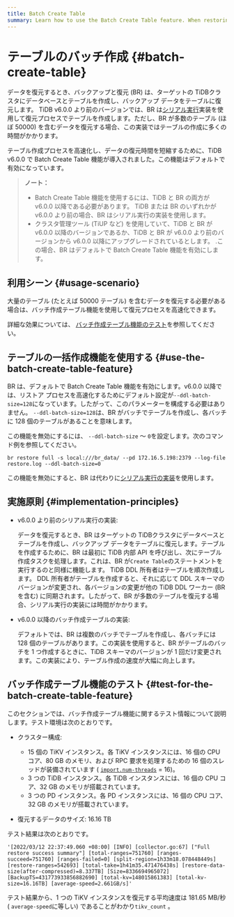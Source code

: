 ```yaml
---
title: Batch Create Table
summary: Learn how to use the Batch Create Table feature. When restoring data, BR can create tables in batches to speed up the restore process.
---
```


# テーブルのバッチ作成 {#batch-create-table}

データを復元するとき、バックアップと復元 (BR) は、ターゲットの TiDBクラスタにデータベースとテーブルを作成し、バックアップ データをテーブルに復元します。 TiDB v6.0.0 より前のバージョンでは、BR は[シリアル実行](#implementation-principles)実装を使用して復元プロセスでテーブルを作成します。ただし、BR が多数のテーブル (ほぼ 50000) を含むデータを復元する場合、この実装ではテーブルの作成に多くの時間がかかります。

テーブル作成プロセスを高速化し、データの復元時間を短縮するために、TiDB v6.0.0 で Batch Create Table 機能が導入されました。この機能はデフォルトで有効になっています。

> **ノート：**
>
> -   Batch Create Table 機能を使用するには、TiDB と BR の両方が v6.0.0 以降である必要があります。 TiDB または BR のいずれかが v6.0.0 より前の場合、BR はシリアル実行の実装を使用します。
> -   クラスタ管理ツール (TiUP など) を使用していて、TiDB と BR が v6.0.0 以降のバージョンであるか、TiDB と BR が v6.0.0 より前のバージョンから v6.0.0 以降にアップグレードされているとします。 .この場合、BR はデフォルトで Batch Create Table 機能を有効にします。

## 利用シーン {#usage-scenario}

大量のテーブル (たとえば 50000 テーブル) を含むデータを復元する必要がある場合は、バッチ作成テーブル機能を使用して復元プロセスを高速化できます。

詳細な効果については、 [バッチ作成テーブル機能のテスト](#test-for-the-batch-create-table-feature)を参照してください。

## テーブルの一括作成機能を使用する {#use-the-batch-create-table-feature}

BR は、デフォルトで Batch Create Table 機能を有効にします。v6.0.0 以降では、リストア プロセスを高速化するためにデフォルト設定が`--ddl-batch-size=128`になっています。したがって、このパラメーターを構成する必要はありません。 `--ddl-batch-size=128`は、BR がバッチでテーブルを作成し、各バッチに 128 個のテーブルがあることを意味します。

この機能を無効にするには、 `--ddl-batch-size` ～ `0`を設定します。次のコマンド例を参照してください。


```shell
br restore full -s local:///br_data/ --pd 172.16.5.198:2379 --log-file restore.log --ddl-batch-size=0
```

この機能を無効にすると、BR は代わりに[シリアル実行の実装](#implementation-principles)を使用します。

## 実施原則 {#implementation-principles}

-   v6.0.0 より前のシリアル実行の実装:

    データを復元するとき、BR はターゲットの TiDBクラスタにデータベースとテーブルを作成し、バックアップ データをテーブルに復元します。テーブルを作成するために、BR は最初に TiDB 内部 API を呼び出し、次にテーブル作成タスクを処理します。これは、BR が`Create Table`のステートメントを実行するのと同様に機能します。 TiDB DDL 所有者はテーブルを順次作成します。 DDL 所有者がテーブルを作成すると、それに応じて DDL スキーマのバージョンが変更され、各バージョンの変更が他の TiDB DDL ワーカー (BR を含む) に同期されます。したがって、BR が多数のテーブルを復元する場合、シリアル実行の実装には時間がかかります。

-   v6.0.0 以降のバッチ作成テーブルの実装:

    デフォルトでは、BR は複数のバッチでテーブルを作成し、各バッチには 128 個のテーブルがあります。この実装を使用すると、BR がテーブルのバッチを 1 つ作成するときに、TiDB スキーマのバージョンが 1 回だけ変更されます。この実装により、テーブル作成の速度が大幅に向上します。

## バッチ作成テーブル機能のテスト {#test-for-the-batch-create-table-feature}

このセクションでは、バッチ作成テーブル機能に関するテスト情報について説明します。テスト環境は次のとおりです。

-   クラスター構成:

    -   15 個の TiKV インスタンス。各 TiKV インスタンスには、16 個の CPU コア、80 GB のメモリ、および RPC 要求を処理するための 16 個のスレッドが装備されています ( [`import.num-threads`](/tikv-configuration-file.md#num-threads) = 16)。
    -   3 つの TiDB インスタンス。各 TiDB インスタンスには、16 個の CPU コア、32 GB のメモリが搭載されています。
    -   3 つの PD インスタンス。各 PD インスタンスには、16 個の CPU コア、32 GB のメモリが搭載されています。

-   復元するデータのサイズ: 16.16 TB

テスト結果は次のとおりです。

```
'[2022/03/12 22:37:49.060 +08:00] [INFO] [collector.go:67] ["Full restore success summary"] [total-ranges=751760] [ranges-succeed=751760] [ranges-failed=0] [split-region=1h33m18.078448449s] [restore-ranges=542693] [total-take=1h41m35.471476438s] [restore-data-size(after-compressed)=8.337TB] [Size=8336694965072] [BackupTS=431773933856882690] [total-kv=148015861383] [total-kv-size=16.16TB] [average-speed=2.661GB/s]'
```

テスト結果から、1 つの TiKV インスタンスを復元する平均速度は 181.65 MB/秒 ( `average-speed`に等しい) であることがわかり`tikv_count` 。
